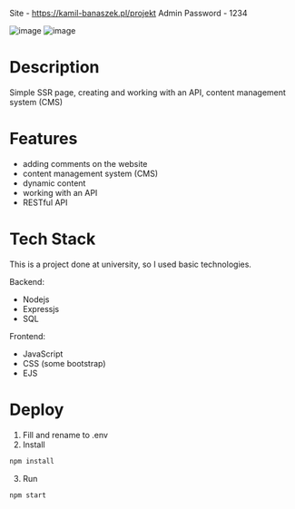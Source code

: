 Site - https://kamil-banaszek.pl/projekt Admin Password - 1234

![image](https://github.com/Cr3ativeCod3r/SSR-with-CMS-site/assets/117399144/f0eb65d9-5cb4-44b0-bf52-86ce7af40c8d)
![image](https://github.com/Cr3ativeCod3r/SSR-with-CMS-site/assets/117399144/d97c116a-01b5-4a72-9320-e69cd781a022)


# Description 
Simple SSR page, creating and working with an API, content management system (CMS)

# Features
- adding comments on the website
- content management system (CMS)
- dynamic content
- working with an API
- RESTful API

# Tech Stack
This is a project done at university, so I used basic technologies.

Backend:
- Nodejs
- Expressjs
- SQL

Frontend:
- JavaScript
- CSS (some bootstrap)
- EJS

# Deploy

1. Fill and rename to .env
2. Install
```bash
npm install
```
3. Run
```bash
npm start
```
